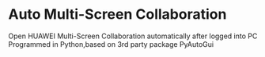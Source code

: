 # Auto Multi-Screen Collaboration
Open HUAWEI Multi-Screen Collaboration automatically after logged into PC  
Programmed in Python,based on 3rd party package PyAutoGui
